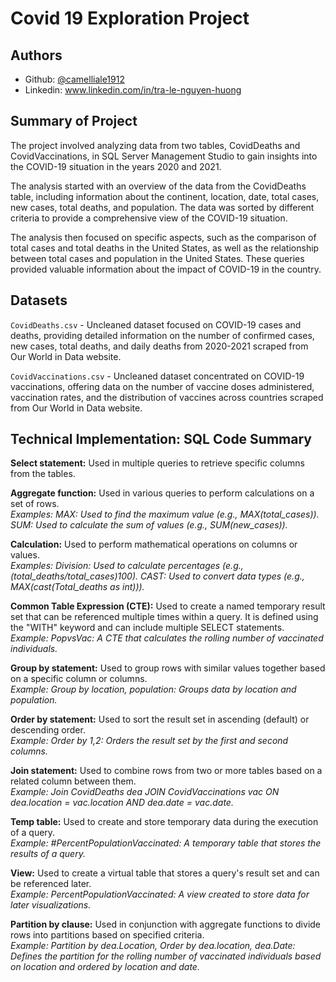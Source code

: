 
# Covid 19 Exploration Project




## Authors

- Github: [@camelliale1912](https://www.github.com/camelliale1912)
- Linkedin: www.linkedin.com/in/tra-le-nguyen-huong




## Summary of Project
The project involved analyzing data from two tables, CovidDeaths and CovidVaccinations, in SQL Server Management Studio to gain insights into the COVID-19 situation in the years 2020 and 2021.

The analysis started with an overview of the data from the CovidDeaths table, including information about the continent, location, date, total cases, new cases, total deaths, and population. The data was sorted by different criteria to provide a comprehensive view of the COVID-19 situation.

The analysis then focused on specific aspects, such as the comparison of total cases and total deaths in the United States, as well as the relationship between total cases and population in the United States. These queries provided valuable information about the impact of COVID-19 in the country.

## Datasets
`CovidDeaths.csv` - Uncleaned dataset focused on COVID-19 cases and deaths, providing detailed information on the number of confirmed cases, new cases, total deaths, and daily deaths from 2020-2021 scraped from Our World in Data website.</li>

`CovidVaccinations.csv` - Uncleaned dataset concentrated on COVID-19 vaccinations, offering data on the number of vaccine doses administered, vaccination rates, and the distribution of vaccines across countries scraped from Our World in Data website.</li>

## Technical Implementation: SQL Code Summary
**Select statement:**
Used in multiple queries to retrieve specific columns from the tables.

**Aggregate function:**
Used in various queries to perform calculations on a set of rows.
<br /> *Examples:
MAX: Used to find the maximum value (e.g., MAX(total_cases)).
SUM: Used to calculate the sum of values (e.g., SUM(new_cases)).*

**Calculation:**
Used to perform mathematical operations on columns or values.
<br /> *Examples:
Division: Used to calculate percentages (e.g., (total_deaths/total_cases)*100).*
CAST: Used to convert data types (e.g., MAX(cast(Total_deaths as int))).*

**Common Table Expression (CTE):**
Used to create a named temporary result set that can be referenced multiple times within a query. It is defined using the "WITH" keyword and can include multiple SELECT statements.
<br /> *Example:
PopvsVac: A CTE that calculates the rolling number of vaccinated individuals.*

**Group by statement:**
Used to group rows with similar values together based on a specific column or columns. 
<br /> *Example:
Group by location, population: Groups data by location and population.*

**Order by statement:**
Used to sort the result set in ascending (default) or descending order. 
<br /> *Example:
Order by 1,2: Orders the result set by the first and second columns.*

**Join statement:**
Used to combine rows from two or more tables based on a related column between them. 
<br /> *Example:
Join CovidDeaths dea JOIN CovidVaccinations vac ON dea.location = vac.location AND dea.date = vac.date.*

**Temp table:**
Used to create and store temporary data during the execution of a query.
<br /> *Example:
#PercentPopulationVaccinated: A temporary table that stores the results of a query.*

**View:**
Used to create a virtual table that stores a query's result set and can be referenced later.
<br /> *Example:
PercentPopulationVaccinated: A view created to store data for later visualizations.*

**Partition by clause:**
Used in conjunction with aggregate functions to divide rows into partitions based on specified criteria. 
<br /> *Example:
Partition by dea.Location, Order by dea.location, dea.Date: Defines the partition for the rolling number of vaccinated individuals based on location and ordered by location and date.*
